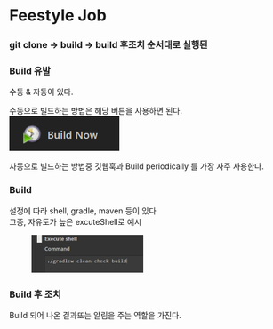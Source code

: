 # Feestyle Job

### git clone -> build -> build 후조치 순서대로 실행된

### Build 유발

수동 & 자동이 있다.

수동으로 빌드하는 방법은 해당 버튼을 사용하면 된다.\
![](<../../../.gitbook/assets/image (8).png>)

자동으로 빌드하는 방법중 깃웹훅과 Build periodically 를 가장 자주 사용한다.

### Build

설정에 따라 shell, gradle, maven 등이 있다\
그중, 자유도가 높은 excuteShell로 예시

<figure><img src="../../../.gitbook/assets/image (7).png" alt="" width="201"><figcaption></figcaption></figure>

### Build 후 조치

Build 되어 나온 결과또는 알림을 주는 역할을 가진다.

